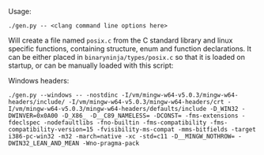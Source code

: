 Usage:
```
./gen.py -- <clang command line options here>
```
Will create a file named `posix.c` from the C standard library and linux specific functions, containing structure, enum and function declarations. It can be either placed in `binaryninja/types/posix.c` so that it is loaded on startup, or can be manually loaded with this script:

Windows headers:

```
./gen.py --windows -- -nostdinc -I/vm/mingw-w64-v5.0.3/mingw-w64-headers/include/ -I/vm/mingw-w64-v5.0.3/mingw-w64-headers/crt -I/vm/mingw-w64-v5.0.3/mingw-w64-headers/defaults/include -D_WIN32 -DWINVER=0x0A00 -D_X86_ -D__C89_NAMELESS= -DCONST= -fms-extensions -fdeclspec -nodefaultlibs -fno-builtin -fms-compatibility -fms-compatibility-version=15 -fvisibility-ms-compat -mms-bitfields -target i386-pc-win32 -m32 -march=native -xc -std=c11 -D__MINGW_NOTHROW= -DWIN32_LEAN_AND_MEAN -Wno-pragma-pack
```

